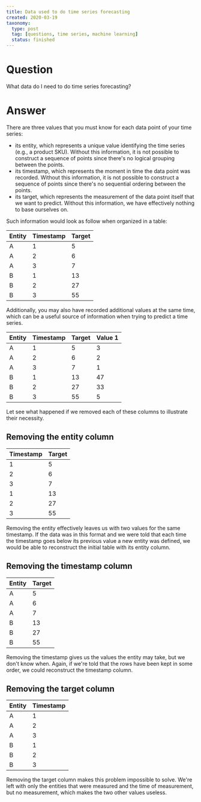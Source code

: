 ```yaml
---
title: Data used to do time series forecasting
created: 2020-03-19
taxonomy:
  type: post
  tag: [questions, time series, machine learning]
  status: finished
---
```


# Question
What data do I need to do time series forecasting?

# Answer
There are three values that you must know for each data point of your time series:
* its entity, which represents a unique value identifying the time series (e.g., a product SKU). Without this information, it is not possible to construct a sequence of points since there's no logical grouping between the points.
* its timestamp, which represents the moment in time the data point was recorded. Without this information, it is not possible to construct a sequence of points since there's no sequential ordering between the points.
* its target, which represents the measurement of the data point itself that we want to predict. Without this information, we have effectively nothing to base ourselves on.

Such information would look as follow when organized in a table:

| Entity | Timestamp | Target |
|-|-|-|
| A | 1 | 5 |
| A | 2 | 6 |
| A | 3 | 7 |
| B | 1 | 13 |
| B | 2 | 27 |
| B | 3 | 55 |

Additionally, you may also have recorded additional values at the same time, which can be a useful source of information when trying to predict a time series.

| Entity | Timestamp | Target | Value 1 |
|-|-|-|-|
| A | 1 | 5 | 3 |
| A | 2 | 6 | 2 |
| A | 3 | 7 | 1 |
| B | 1 | 13 | 47 |
| B | 2 | 27 | 33 |
| B | 3 | 55 | 5 |

Let see what happened if we removed each of these columns to illustrate their necessity.

## Removing the entity column
| Timestamp | Target |
|-|-|
| 1 | 5 |
| 2 | 6 |
| 3 | 7 |
| 1 | 13 |
| 2 | 27 |
| 3 | 55 |

Removing the entity effectively leaves us with two values for the same timestamp. If the data was in this format and we were told that each time the timestamp goes below its previous value a new entity was defined, we would be able to reconstruct the initial table with its entity column.

## Removing the timestamp column
| Entity | Target |
|-|-|
| A | 5 |
| A | 6 |
| A | 7 |
| B | 13 |
| B | 27 |
| B | 55 |

Removing the timestamp gives us the values the entity may take, but we don't know when. Again, if we're told that the rows have been kept in some order, we could reconstruct the timestamp column.

## Removing the target column
| Entity | Timestamp |
|-|-|
| A | 1 |
| A | 2 |
| A | 3 |
| B | 1 |
| B | 2 |
| B | 3 |

Removing the target column makes this problem impossible to solve. We're left with only the entities that were measured and the time of measurement, but no measurement, which makes the two other values useless.
